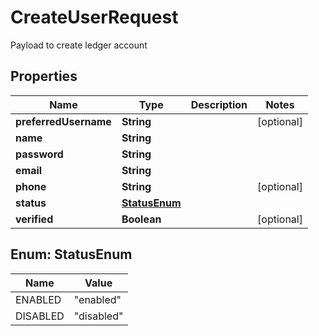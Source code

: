 

# CreateUserRequest

Payload to create ledger account

## Properties

| Name | Type | Description | Notes |
|------------ | ------------- | ------------- | -------------|
|**preferredUsername** | **String** |  |  [optional] |
|**name** | **String** |  |  |
|**password** | **String** |  |  |
|**email** | **String** |  |  |
|**phone** | **String** |  |  [optional] |
|**status** | [**StatusEnum**](#StatusEnum) |  |  |
|**verified** | **Boolean** |  |  [optional] |



## Enum: StatusEnum

| Name | Value |
|---- | -----|
| ENABLED | &quot;enabled&quot; |
| DISABLED | &quot;disabled&quot; |



